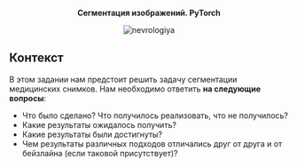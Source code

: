 <p align="center"><b>Сегментация изображений. PyTorch</b></h3>
<p align="center"><img src="https://i.ibb.co/4gdr58T/nevrologiya.jpg" alt="nevrologiya" border="0"></p>






## Контекст

В этом задании нам предстоит решить задачу сегментации медицинских снимков. 
Нам необходимо ответить **на следующие вопросы**:

* Что было сделано? Что получилось реализовать, что не получилось?
* Какие результаты ожидалось получить?
* Какие результаты были достигнуты?
* Чем результаты различных подходов отличались друг от друга и от бейзлайна (если таковой присутствует)?
